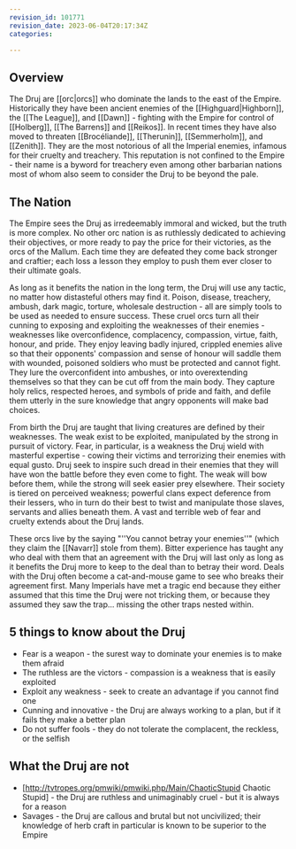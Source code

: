 ```yaml
---
revision_id: 101771
revision_date: 2023-06-04T20:17:34Z
categories:

---
```



## Overview
The Druj are [[orc|orcs]] who dominate the lands to the east of the Empire. Historically they have been ancient enemies of the [[Highguard|Highborn]], the [[The League]], and [[Dawn]] - fighting with the Empire for control of [[Holberg]], [[The Barrens]] and [[Reikos]]. In recent times they have also moved to threaten [[Brocéliande]], [[Therunin]], [[Semmerholm]], and [[Zenith]]. They are the most notorious of all the Imperial enemies, infamous for their cruelty and treachery. This reputation is not confined to the Empire - their name is a byword for treachery even among other barbarian nations most of whom also seem to consider the Druj to be beyond the pale.
## The Nation
The Empire sees the Druj as irredeemably immoral and wicked, but the truth is more complex. No other orc nation is as ruthlessly dedicated to achieving their objectives, or more ready to pay the price for their victories, as the orcs of the Mallum. Each time they are defeated they come back stronger and craftier; each loss a lesson they employ to push them ever closer to their ultimate goals.

As long as it benefits the nation in the long term, the Druj will use any tactic, no matter how distasteful others may find it. Poison, disease, treachery, ambush, dark magic, torture, wholesale destruction - all are simply tools to be used as needed to ensure success. These cruel orcs turn all their cunning to exposing and exploiting the weaknesses of their enemies - weaknesses like overconfidence, complacency, compassion, virtue, faith, honour, and pride. They enjoy leaving badly injured, crippled enemies alive so that their opponents' compassion and sense of honour will saddle them with wounded, poisoned soldiers who must be protected and cannot fight. They lure the overconfident into ambushes, or into overextending themselves so that they can be cut off from the main body. They capture holy relics, respected heroes, and symbols of pride and faith, and defile them utterly in the sure knowledge that angry opponents will make bad choices.

From birth the Druj are taught that living creatures are defined by their weaknesses. The weak exist to be exploited, manipulated by the strong in pursuit of victory. Fear, in particular, is a weakness the Druj wield with masterful expertise - cowing their victims and terrorizing their enemies with equal gusto. Druj seek to inspire such dread in their enemies that they will have won the battle before they even come to fight. The weak will bow before them, while the strong will seek easier prey elsewhere. Their society is tiered on perceived weakness; powerful clans expect deference from their lessers, who in turn do their best to twist and manipulate those slaves, servants and allies beneath them. A vast and terrible web of fear and cruelty extends about the Druj lands.

These orcs live by the saying "''You cannot betray your enemies''" (which they claim the [[Navarr]] stole from them). Bitter experience has taught any who deal with them that an agreement with the Druj will last only as long as it benefits the Druj more to keep to the deal than to betray their word. Deals with the Druj often become a cat-and-mouse game to see who breaks their agreement first. Many Imperials have met a tragic end because they either assumed that this time the Druj were not tricking them, or because they assumed they saw the trap... missing the other traps nested within.

## 5 things to know about the Druj
* Fear is a weapon - the surest way to dominate your enemies is to make them afraid
* The ruthless are the victors - compassion is a weakness that is easily exploited
* Exploit any weakness - seek to create an advantage if you cannot find one
* Cunning and innovative - the Druj are always working to a plan, but if it fails they make a better plan
* Do not suffer fools - they do not tolerate the complacent, the reckless, or the selfish

## What the Druj are not
* [http://tvtropes.org/pmwiki/pmwiki.php/Main/ChaoticStupid Chaotic Stupid] - the Druj are ruthless and unimaginably cruel - but it is always for a reason
* Savages - the Druj are callous and brutal but not uncivilized; their knowledge of herb craft in particular is known to be superior to the Empire

